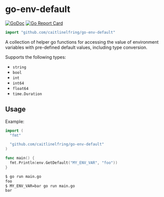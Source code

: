 # go-env-default

<!-- [![Coverage Status](https://coveralls.io/repos/caitlinelfring/go-env-default/badge.svg?branch=develop&service=github)](https://coveralls.io/github/caitlinelfring/go-env-default?branch=master) -->
[![GoDoc](https://godoc.org/github.com/caitlinelfring/go-env-default?status.svg)](https://godoc.org/github.com/caitlinelfring/go-env-default)
[![Go Report Card](https://goreportcard.com/badge/github.com/caitlinelfring/go-env-default)](https://goreportcard.com/report/github.com/caitlinelfring/go-env-default)

```go
import "github.com/caitlinelfring/go-env-default"
```

A collection of helper go functions for accessing the value of
environment variables with pre-defined default values, including type conversion.

Supports the following types:

* `string`
* `bool`
* `int`
* `int64`
* `float64`
* `time.Duration`

## Usage

Example:

```go
import (
  "fmt"

  "github.com/caitlinelfring/go-env-default"
)

func main() {
  fmt.Println(env.GetDefault("MY_ENV_VAR", "foo"))
}
```

```bash
$ go run main.go
foo
$ MY_ENV_VAR=bar go run main.go
bar
```
